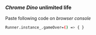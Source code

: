 ### *Chrome Dino* unlimited life
Paste following code on *browser console*
```bash
Runner.instance_.gameOver=() => { }
```
